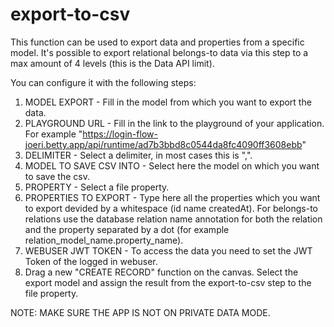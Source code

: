 # export-to-csv

This function can be used to export data and properties from a specific model. It's possible to export relational belongs-to data via this step to a max amount of 4 levels (this is the Data API limit).

You can configure it with the following steps:

1. MODEL EXPORT - Fill in the model from which you want to export the data.
2. PLAYGROUND URL - Fill in the link to the playground of your application. For example "https://login-flow-joeri.betty.app/api/runtime/ad7b3bbd8c0544da8fc4090ff3608ebb"
3. DELIMITER - Select a delimiter, in most cases this is ",".
4. MODEL TO SAVE CSV INTO - Select here the model on which you want to save the csv.
5. PROPERTY - Select a file property.
6. PROPERTIES TO EXPORT - Type here all the properties which you want to export devided by a whitespace (id name createdAt). For belongs-to relations use the database relation name annotation for both the relation and the property separated by a dot (for example relation_model_name.property_name).
7. WEBUSER JWT TOKEN - To access the data you need to set the JWT Token of the logged in webuser.
8. Drag a new "CREATE RECORD" function on the canvas. Select the export model and assign the result from the export-to-csv step to the file property.

NOTE: MAKE SURE THE APP IS NOT ON PRIVATE DATA MODE.
